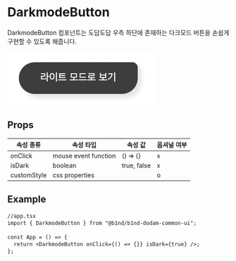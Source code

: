 # DarkmodeButton

DarkmodeButton 컴포넌트는 도담도담 우측 하단에 존재하는 다크모드 버튼을 손쉽게 구현할 수 있도록 해줍니다.

![DarkmodeButtonImage](../img/DarkmodeButtonImg.png)

## Props

| 속성 종류   | 속성 타입            | 속성 값     | 옵셔널 여부 |
| ----------- | -------------------- | ----------- | ----------- |
| onClick     | mouse event function | () => {}    | x           |
| isDark      | boolean              | true, false | x           |
| customStyle | css properties       |             | o           |

## Example

```tsx
//app.tsx
import { DarkmodeButton } from "@b1nd/b1nd-dodam-common-ui";

const App = () => {
  return <DarkmodeButton onClick={() => {}} isDark={true} />;
};
```
